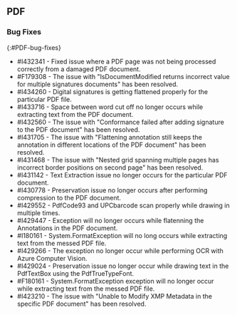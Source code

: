 ## PDF

### Bug Fixes 
{:#PDF-bug-fixes} 

* \#I432341 -   Fixed issue where a PDF page was not being processed correctly from a damaged PDF document.
* \#F179308 -   The issue with "IsDocumentModified returns incorrect value for multiple signatures documents" has been resolved. 
* \#I434260 -   Digital signatures is getting flattened properly for the particular PDF file. 
* \#I433716 -   Space between word cut off no longer occurs while extracting text from the PDF document.
* \#I432560 -   The issue with "Conformance failed after adding signature to the PDF document" has been resolved. 
* \#I431705 -   The issue with "Flattening annotation still keeps the annotation in different locations of the PDF document" has been resolved. 
* \#I431468 -   The issue with "Nested grid spanning multiple pages has incorrect border positions on second page" has been resolved. 
* \#I431142 -   Text Extraction issue no longer occurs for the particular PDF document. 
* \#I430778 -   Preservation issue no longer occurs after performing compression to the PDF document. 
* \#I429552 -   PdfCode93 and UPCbarcode scan properly while drawing in multiple times. 
* \#I429447 -   Exception will no longer occurs while flatenning the Annotations in the PDF document.
* \#I180161 -   System.FormatException will no long occurs while extracting text from the messed PDF file.
* \#I429266 -   The exception no longer occur while performing OCR with Azure Computer Vision.
* \#I429024 -   Preservation issue no longer occur while drawing text in the PdfTextBox using the PdfTrueTypeFont.
* \#F180161 -   System.FormatException exception will no longer occur while extracting text from the messed PDF file. 
* \#I423210 -   The issue with "Unable to Modify XMP Metadata in the specific PDF document" has been resolved.  